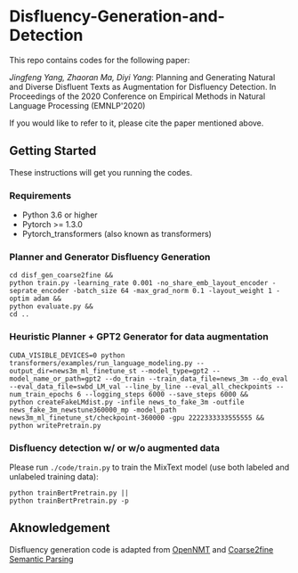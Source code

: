 # Disfluency-Generation-and-Detection
This repo contains codes for the following paper: 

*Jingfeng Yang, Zhaoran Ma, Diyi Yang*: Planning and Generating Natural and Diverse Disfluent Texts as Augmentation for Disfluency Detection. In Proceedings of the 2020 Conference on Empirical Methods in Natural Language Processing (EMNLP'2020)

If you would like to refer to it, please cite the paper mentioned above. 


## Getting Started
These instructions will get you running the codes.

### Requirements
* Python 3.6 or higher
* Pytorch >= 1.3.0
* Pytorch_transformers (also known as transformers)

### Planner and Generator Disfluency Generation

```
cd disf_gen_coarse2fine &&
python train.py -learning_rate 0.001 -no_share_emb_layout_encoder -seprate_encoder -batch_size 64 -max_grad_norm 0.1 -layout_weight 1 -optim adam &&
python evaluate.py &&
cd ..
```

### Heuristic Planner + GPT2 Generator for data augmentation

```
CUDA_VISIBLE_DEVICES=0 python transformers/examples/run_language_modeling.py --output_dir=news3m_ml_finetune_st --model_type=gpt2 --model_name_or_path=gpt2 --do_train --train_data_file=news_3m --do_eval --eval_data_file=swbd_LM_val --line_by_line --eval_all_checkpoints --num_train_epochs 6 --logging_steps 6000 --save_steps 6000 &&
python createFakeLMdist.py -infile news_to_fake_3m -outfile news_fake_3m_newstune360000_mp -model_path news3m_ml_finetune_st/checkpoint-360000 -gpu 2222333333555555 &&
python writePretrain.py
```


### Disfluency detection w/ or w/o augmented data
Please run `./code/train.py` to train the MixText model (use both labeled and unlabeled training data):
```
python trainBertPretrain.py ||
python trainBertPretrain.py -p
```

## Aknowledgement

Disfluency generation code is adapted from [OpenNMT](https://github.com/OpenNMT/OpenNMT-py) and [Coarse2fine Semantic Parsing](https://github.com/donglixp/coarse2fine)


